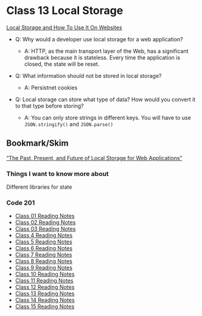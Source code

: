 # Class 13 Local Storage

[Local Storage and How To Use It On Websites](https://www.smashingmagazine.com/2010/10/local-storage-and-how-to-use-it/)

- Q: Why would a developer use local storage for a web application?

  - A: HTTP, as the main transport layer of the Web, has a significant drawback because it is stateless. Every time the application is closed, the state will be reset.

- Q: What information should not be stored in local storage?

  - A: Persistnet cookies

- Q: Local storage can store what type of data? How would you convert it to that type before storing?

  - A: You can only store strings in different keys. You will have to use `JSON.stringify()` and `JSON.parse()`

## Bookmark/Skim

[“The Past, Present, and Future of Local Storage for Web Applications”](http://diveinto.html5doctor.com/storage.html)

### Things I want to know more about

Different libraries for state


### Code 201

- [Class 01 Reading Notes](/code201/class-01.md)
- [Class 02 Reading Notes](/code201/class-02.md)
- [Class 03 Reading Notes](/code201/class-03.md)
- [Class 4 Reading Notes](/code201/class-04.md)
- [Class 5 Reading Notes](/code201/class-05.md)
- [Class 6 Reading Notes](/code201/class-06.md)
- [Class 7 Reading Notes](/code201/class-07.md)
- [Class 8 Reading Notes](/code201/class-08.md)
- [Class 9 Reading Notes](/code201/class-09.md)
- [Class 10 Reading Notes](/code201/class-10.md)
- [Class 11 Reading Notes](/code201/class-11.md)
- [Class 12 Reading Notes](/code201/class-12.md)
- [Class 13 Reading Notes](/code201/class-13.md)
- [Class 14 Reading Notes](/code201/class-14.md)
- [Class 15 Reading Notes](/code201/class-15.md)
